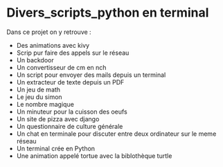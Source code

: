 # Divers_scripts_python en terminal
<p> Dans ce projet on y retrouve : </p>

* Des animations avec kivy
* Scrip pur faire des appels sur le réseau
* Un backdoor
* Un convertisseur de cm en nch
* Un script pour envoyer des mails depuis un terminal
* Un extracteur de texte depuis un PDF
* Un jeu de math
* Le jeu du simon
* Le nombre magique
* Un minuteur pour la cuisson des oeufs
* Un site de pizza avec django
* Un questionnaire de culture générale
* Un chat en terminale pour discuter entre deux ordinateur sur le meme réseau
* Un terminal crée en Python
* Une animation appelé tortue avec la biblothèque turtle
